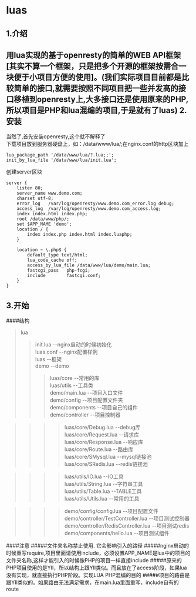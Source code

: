 luas
===
1.介绍
---
用lua实现的基于openresty的简单的WEB API框架[其实不算一个框架，只是把多个开源的框架按需合一块便于小项目方便的使用]。(我们实际项目目前都是比较简单的接口,就需要按照不同项目把一些并发高的接口移植到openresty上,大多接口还是使用原来的PHP,所以项目是PHP和lua混编的项目,于是就有了luas)
2.安装
---
当然了,首先安装openresty,这个就不解释了<br>
下载项目放到服务器硬盘上，如：/data/www/lua/;在nginx.conf的http区块加上
```
lua_package_path '/data/www/lua/?.lua;;';
init_by_lua_file '/data/www/lua/init.lua';
```
创建server区块
```
server {
    listen 80;
    server_name www.demo.com;
    charset utf-8;
    error_log   /var/log/openresty/www.demo.com_error.log debug;
    access_log  /var/log/openresty/www.demo.com_access.log;
    index index.html index.php;
    root /data/www/php/;
    set $APP_NAME 'demo';
    location / {
        index index.php index.html index.luaphp;
    }

    location ~ \.php$ {
        default_type text/html;
        lua_code_cache off;
        access_by_lua_file /data/www/lua/demo/main.lua;
        fastcgi_pass   php-fcgi;
        include        fastcgi.conf;
    }
}
```
3.开始
---
####结构
>lua
>>init.lua --nginx启动的时候初始化<br>
>>luas.conf --nginx配置样例<br>
>>luas --框架<br>
>>demo --demo<br>
>>>luas/core --常用的库<br>
>>>luas/utils --工具类<br>
>>>demo/main.lua --项目入口文件<br>
>>>demo/config --项目配置文件夹<br>
>>>demo/components --项目自己的组件<br>
>>>demo/controller --项目控制器<br>

>>>>luas/core/Debug.lua --debug库<br>
>>>>luas/core/Request.lua --请求库<br>
>>>>luas/core/Response.lua --响应库<br>
>>>>luas/core/Route.lua --路由库<br>
>>>>luas/core/SMysql.lua --mysql链接池<br>
>>>>luas/core/SRedis.lua --redis链接池<br>

>>>>luas/utils/IO.lua --IO工具<br>
>>>>luas/utils/String.lua --字符串工具<br>
>>>>luas/utils/Table.lua --TABLE工具<br>
>>>>luas/utils/Utils.lua --常用的工具<br>

>>>>demo/config/config.lua --项目配置文件<br>
>>>>demo/controller/TestController.lua --项目测试控制器<br>
>>>>demo/controller/RedisController.lua --项目测试redis<br>
>>>>demo/components/hello.lua --项目测试组件<br>

####注意
#####文件夹名称禁止使用. 它会影响引入的路径
#####nginx启动的时候重写require,项目里面请使用include，必须设置APP_NAME是lua中的项目的文件夹名称,这样才能引入的时候像PHP的项目一样直接include
#####原来的PHP项目使用的是YII，所以结构上跟YII类似。而且放在了access阶段，如果lua没有实现，就直接执行PHP阶段。实现LUA PHP混编的目的
#####项目的路由是跟YII类似的。如果路由无法满足需求，在main.lua里面重写，include自有的route
